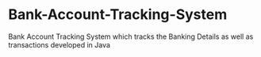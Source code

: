 # Bank-Account-Tracking-System
Bank Account Tracking System which tracks the Banking Details as well as transactions developed in Java
